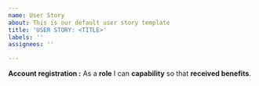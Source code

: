 ```yaml
---
name: User Story
about: This is our default user story template
title: 'USER STORY: <TITLE>'
labels: ''
assignees: ''

---
```


**Account registration :** As a **role** I can **capability** so that **received benefits**.
